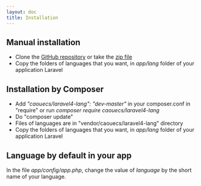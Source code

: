 ```yaml
---
layout: doc
title: Installation
---
```


Manual installation
---

* Clone the [GitHub repository](https://github.com/caouecs/Laravel4-lang/) or take the [zip file](https://github.com/caouecs/Laravel4-lang/archive/master.zip)
* Copy the folders of languages that you want, in *app/lang* folder of your application Laravel


Installation by Composer
---

* Add *"caouecs/laravel4-lang": "dev-master"* in your composer.conf in "require" or run *composer require caouecs/laravel4-lang*
* Do "composer update"
* Files of languages are in "vendor/caouecs/laravel4-lang" directory
* Copy the folders of languages that you want, in *app/lang* folder of your application Laravel


Language by default in your app
---

In the file *app/config/app.php*, change the value of *language* by the short name of your language.